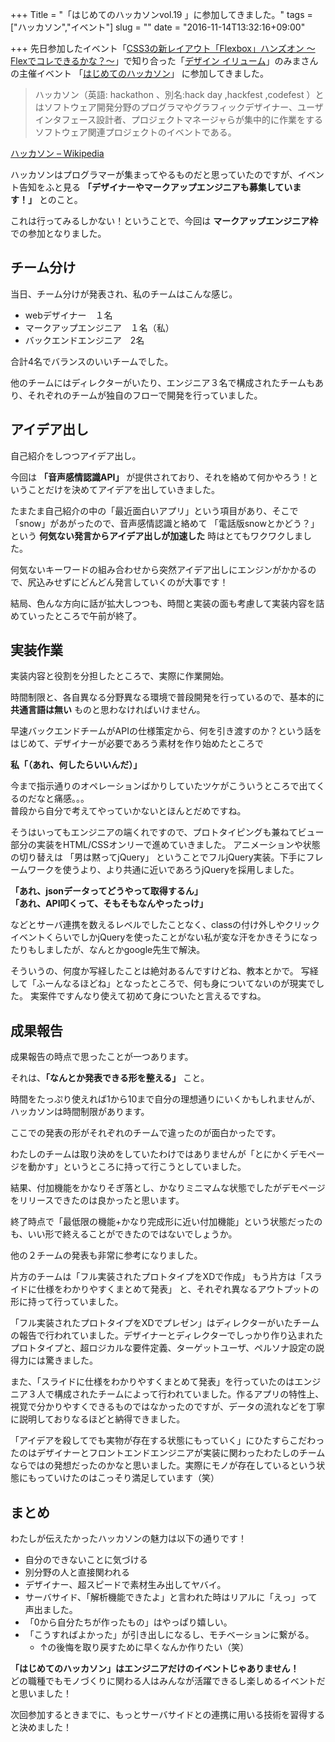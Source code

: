 +++
Title = "「はじめてのハッカソンvol.19 」に参加してきました。"
tags = ["ハッカソン","イベント"]
slug = ""
date = "2016-11-14T13:32:16+09:00"

+++
先日参加したイベント「[CSS3の新レイアウト「Flexbox」ハンズオン 〜Flexでコレできるかな？〜](https://connpass.com/event/40602/)」で知り合った「[デザイン イリューム](http://design-illume.com/)」のみまさんの主催イベント 「[はじめてのハッカソン](http://hackathon.connpass.com/event/43181/)」 に参加してきました。

<!--more-->

> ハッカソン（英語: hackathon 、別名:hack day ,hackfest ,codefest ）とはソフトウェア開発分野のプログラマやグラフィックデザイナー、ユーザインタフェース設計者、プロジェクトマネージャらが集中的に作業をするソフトウェア関連プロジェクトのイベントである。

  [ハッカソン – Wikipedia](https://ja.wikipedia.org/wiki/%E3%83%8F%E3%83%83%E3%82%AB%E3%82%BD%E3%83%B3)





ハッカソンはプログラマーが集まってやるものだと思っていたのですが、イベント告知をふと見る **「デザイナーやマークアップエンジニアも募集しています！」** とのこと。

これは行ってみるしかない！ということで、今回は **マークアップエンジニア枠** での参加となりました。


## チーム分け

当日、チーム分けが発表され、私のチームはこんな感じ。

- webデザイナー　１名
- マークアップエンジニア　１名（私）
- バックエンドエンジニア　2名

合計4名でバランスのいいチームでした。

他のチームにはディレクターがいたり、エンジニア３名で構成されたチームもあり、それぞれのチームが独自のフローで開発を行っていました。

## アイデア出し

自己紹介をしつつアイデア出し。

今回は **「音声感情認識API」** が提供されており、それを絡めて何かやろう！ということだけを決めてアイデアを出していきました。

たまたま自己紹介の中の「最近面白いアプリ」という項目があり、そこで「snow」があがったので、音声感情認識と絡めて 「電話版snowとかどう？」という **何気ない発言からアイデア出しが加速した** 時はとてもワクワクしました。

何気ないキーワードの組み合わせから突然アイデア出しにエンジンがかかるので、尻込みせずにどんどん発言していくのが大事です！

結局、色んな方向に話が拡大しつつも、時間と実装の面も考慮して実装内容を詰めていったところで午前が終了。

## 実装作業

実装内容と役割を分担したところで、実際に作業開始。

時間制限と、各自異なる分野異なる環境で普段開発を行っているので、基本的に **共通言語は無い** ものと思わなければいけません。

早速バックエンドチームがAPIの仕様策定から、何を引き渡すのか？という話をはじめて、デザイナーが必要であろう素材を作り始めたところで

**私「（あれ、何したらいいんだ）」**

今まで指示通りのオペレーションばかりしていたツケがこういうところで出てくるのだなと痛感。。。<br>
普段から自分で考えてやっていかないとほんとだめですね。

そうはいってもエンジニアの端くれですので、プロトタイピングも兼ねてビュー部分の実装をHTML/CSSオンリーで進めていきました。
アニメーションや状態の切り替えは 「男は黙ってjQuery」 ということでフルjQuery実装。下手にフレームワークを使うより、より共通に近いであろうjQueryを採用しました。

**「あれ、jsonデータってどうやって取得するん」**<br>
**「あれ、API叩くって、そもそもなんやったっけ」**

などとサーバ連携を数えるレベルでしたことなく、classの付け外しやクリックイベントくらいでしかjQueryを使ったことがない私が変な汗をかきそうになったりもしましたが、なんとかgoogle先生で解決。

そういうの、何度か写経したことは絶対あるんですけどね、教本とかで。
写経して「ふーんなるほどね」となったところで、何も身についてないのが現実でした。
実案件ですんなり使えて初めて身についたと言えるですね。

## 成果報告

成果報告の時点で思ったことが一つあります。

それは、**「なんとか発表できる形を整える」** こと。

時間をたっぷり使えれば1から10まで自分の理想通りにいくかもしれませんが、ハッカソンは時間制限があります。

ここでの発表の形がそれぞれのチームで違ったのが面白かったです。

わたしのチームは取り決めをしていたわけではありませんが「とにかくデモページを動かす」というところに持って行こうとしていました。

結果、付加機能をかなりそぎ落とし、かなりミニマムな状態でしたがデモページをリリースできたのは良かったと思います。

終了時点で「最低限の機能+かなり完成形に近い付加機能」という状態だったのも、いい形で終えることができたのではないでしょうか。

他の２チームの発表も非常に参考になりました。

片方のチームは「フル実装されたプロトタイプをXDで作成」
もう片方は「スライドに仕様をわかりやすくまとめて発表」
と、それぞれ異なるアウトプットの形に持って行っていました。

「フル実装されたプロトタイプをXDでプレゼン」はディレクターがいたチームの報告で行われていました。デザイナーとディレクターでしっかり作り込まれたプロトタイプと、超ロジカルな要件定義、ターゲットユーザ、ペルソナ設定の説得力には驚きました。

また、「スライドに仕様をわかりやすくまとめて発表」を行っていたのはエンジニア３人で構成されたチームによって行われていました。作るアプリの特性上、視覚で分かりやすくできるものではなかったのですが、データの流れなどを丁寧に説明しておりなるほどと納得できました。

「アイデアを殺してでも実物が存在する状態にもっていく」にひたすらこだわったのはデザイナーとフロントエンドエンジニアが実装に関わったわたしのチームならではの発想だったのかなと思いました。実際にモノが存在しているという状態にもっていけたのはこっそり満足しています（笑）

## まとめ

わたしが伝えたかったハッカソンの魅力は以下の通りです！

- 自分のできないことに気づける
- 別分野の人と直接関われる
- デザイナー、超スピードで素材生み出してヤバイ。
- サーバサイド、「解析機能できたよ」と言われた時はリアルに「えっ」って声出ました。
- 「0から自分たちが作ったもの」はやっぱり嬉しい。
- 「こうすればよかった」が引き出しになるし、モチベーションに繋がる。
  - ↑の後悔を取り戻すために早くなんか作りたい（笑）

**「はじめてのハッカソン」はエンジニアだけのイベントじゃありません！**<br>
どの職種でもモノづくりに関わる人はみんなが活躍できるし楽しめるイベントだと思いました！

次回参加するときまでに、もっとサーバサイドとの連携に用いる技術を習得すると決めました！
